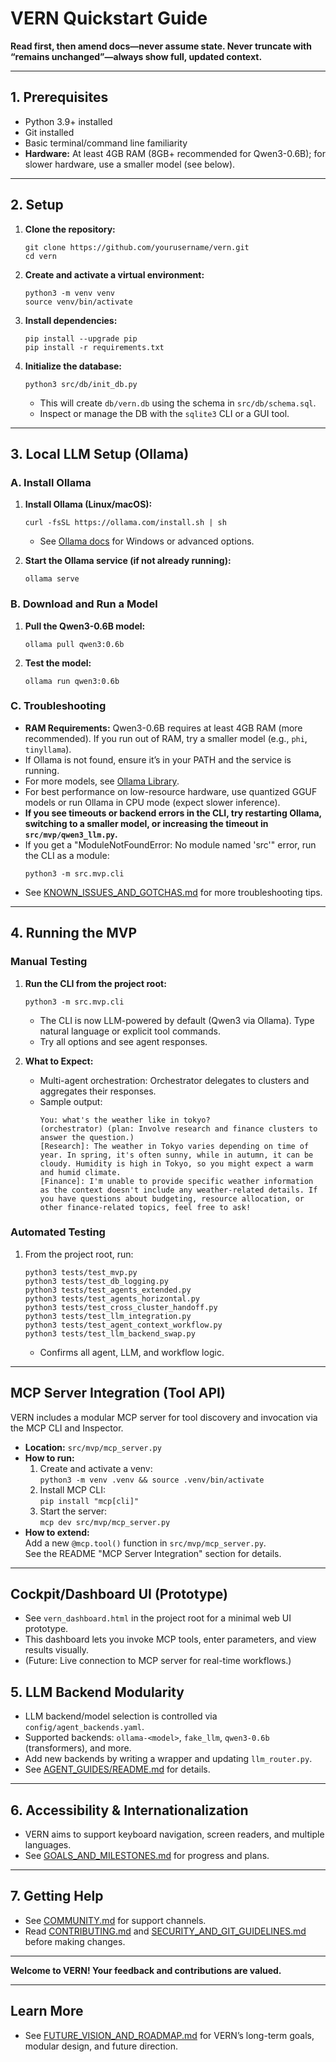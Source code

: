 # VERN Quickstart Guide

**Read first, then amend docs—never assume state. Never truncate with “remains unchanged”—always show full, updated context.**

---

## 1. Prerequisites

- Python 3.9+ installed
- Git installed
- Basic terminal/command line familiarity
- **Hardware:** At least 4GB RAM (8GB+ recommended for Qwen3-0.6B); for slower hardware, use a smaller model (see below).

---

## 2. Setup

1. **Clone the repository:**
   ```
   git clone https://github.com/yourusername/vern.git
   cd vern
   ```

2. **Create and activate a virtual environment:**
   ```
   python3 -m venv venv
   source venv/bin/activate
   ```

3. **Install dependencies:**
   ```
   pip install --upgrade pip
   pip install -r requirements.txt
   ```

4. **Initialize the database:**
   ```
   python3 src/db/init_db.py
   ```
   - This will create `db/vern.db` using the schema in `src/db/schema.sql`.
   - Inspect or manage the DB with the `sqlite3` CLI or a GUI tool.

---

## 3. Local LLM Setup (Ollama)

### A. Install Ollama

1. **Install Ollama (Linux/macOS):**
   ```
   curl -fsSL https://ollama.com/install.sh | sh
   ```
   - See [Ollama docs](https://ollama.com/) for Windows or advanced options.

2. **Start the Ollama service (if not already running):**
   ```
   ollama serve
   ```

### B. Download and Run a Model

1. **Pull the Qwen3-0.6B model:**
   ```
   ollama pull qwen3:0.6b
   ```
2. **Test the model:**
   ```
   ollama run qwen3:0.6b
   ```

### C. Troubleshooting

- **RAM Requirements:** Qwen3-0.6B requires at least 4GB RAM (more recommended). If you run out of RAM, try a smaller model (e.g., `phi`, `tinyllama`).
- If Ollama is not found, ensure it’s in your PATH and the service is running.
- For more models, see [Ollama Library](https://ollama.com/library).
- For best performance on low-resource hardware, use quantized GGUF models or run Ollama in CPU mode (expect slower inference).
- **If you see timeouts or backend errors in the CLI, try restarting Ollama, switching to a smaller model, or increasing the timeout in `src/mvp/qwen3_llm.py`.**
- If you get a "ModuleNotFoundError: No module named 'src'" error, run the CLI as a module:  
  ```
  python3 -m src.mvp.cli
  ```
- See [KNOWN_ISSUES_AND_GOTCHAS.md](KNOWN_ISSUES_AND_GOTCHAS.md) for more troubleshooting tips.

---

## 4. Running the MVP

### Manual Testing

1. **Run the CLI from the project root:**
   ```
   python3 -m src.mvp.cli
   ```
   - The CLI is now LLM-powered by default (Qwen3 via Ollama). Type natural language or explicit tool commands.
   - Try all options and see agent responses.

2. **What to Expect:**
   - Multi-agent orchestration: Orchestrator delegates to clusters and aggregates their responses.
   - Sample output:
     ```
     You: what's the weather like in tokyo?
     (orchestrator) (plan: Involve research and finance clusters to answer the question.)
     [Research]: The weather in Tokyo varies depending on time of year. In spring, it's often sunny, while in autumn, it can be cloudy. Humidity is high in Tokyo, so you might expect a warm and humid climate.
     [Finance]: I'm unable to provide specific weather information as the context doesn't include any weather-related details. If you have questions about budgeting, resource allocation, or other finance-related topics, feel free to ask!
     ```

### Automated Testing

1. From the project root, run:
   ```
   python3 tests/test_mvp.py
   python3 tests/test_db_logging.py
   python3 tests/test_agents_extended.py
   python3 tests/test_agents_horizontal.py
   python3 tests/test_cross_cluster_handoff.py
   python3 tests/test_llm_integration.py
   python3 tests/test_agent_context_workflow.py
   python3 tests/test_llm_backend_swap.py
   ```
   - Confirms all agent, LLM, and workflow logic.

---

## MCP Server Integration (Tool API)

VERN includes a modular MCP server for tool discovery and invocation via the MCP CLI and Inspector.

- **Location:** `src/mvp/mcp_server.py`
- **How to run:**  
  1. Create and activate a venv:  
     `python3 -m venv .venv && source .venv/bin/activate`
  2. Install MCP CLI:  
     `pip install "mcp[cli]"`
  3. Start the server:  
     `mcp dev src/mvp/mcp_server.py`
- **How to extend:**  
  Add a new `@mcp.tool()` function in `src/mvp/mcp_server.py`.  
  See the README "MCP Server Integration" section for details.

---

## Cockpit/Dashboard UI (Prototype)

- See `vern_dashboard.html` in the project root for a minimal web UI prototype.
- This dashboard lets you invoke MCP tools, enter parameters, and view results visually.
- (Future: Live connection to MCP server for real-time workflows.)

## 5. LLM Backend Modularity

- LLM backend/model selection is controlled via `config/agent_backends.yaml`.
- Supported backends: `ollama-<model>`, `fake_llm`, `qwen3-0.6b` (transformers), and more.
- Add new backends by writing a wrapper and updating `llm_router.py`.
- See [AGENT_GUIDES/README.md](AGENT_GUIDES/README.md) for details.

---

## 6. Accessibility & Internationalization

- VERN aims to support keyboard navigation, screen readers, and multiple languages.
- See [GOALS_AND_MILESTONES.md](GOALS_AND_MILESTONES.md) for progress and plans.

---

## 7. Getting Help

- See [COMMUNITY.md](COMMUNITY.md) for support channels.
- Read [CONTRIBUTING.md](CONTRIBUTING.md) and [SECURITY_AND_GIT_GUIDELINES.md](SECURITY_AND_GIT_GUIDELINES.md) before making changes.

---

**Welcome to VERN! Your feedback and contributions are valued.**

---

## Learn More

- See [FUTURE_VISION_AND_ROADMAP.md](FUTURE_VISION_AND_ROADMAP.md) for VERN’s long-term goals, modular design, and future direction.

